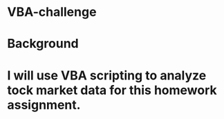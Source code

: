 # VBA-challenge
# Background
# I will use VBA scripting to analyze tock market data for this homework assignment. 
